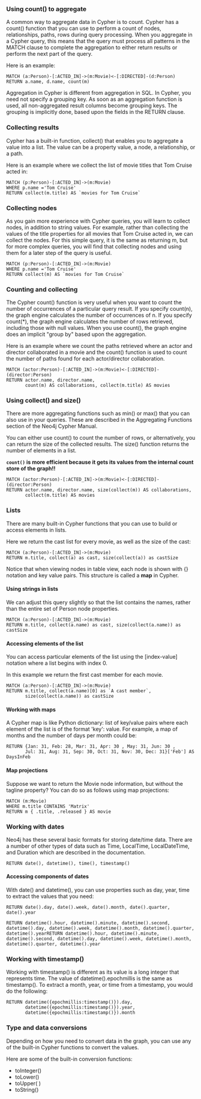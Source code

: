 ### Using count() to aggregate

A common way to aggregate data in Cypher is to count. Cypher has a count() function that you can use to perform a count of nodes, relationships, paths, rows during query processing. When you aggregate in a Cypher query, this means that the query must process all patterns in the MATCH clause to complete the aggregation to either return results or perform the next part of the query.

Here is an example:

```shell
MATCH (a:Person)-[:ACTED_IN]->(m:Movie)<-[:DIRECTED]-(d:Person)
RETURN a.name, d.name, count(m)
```
Aggregation in Cypher is different from aggregation in SQL. In Cypher, you need not specify a grouping key. As soon as an aggregation function is used, all non-aggregated result columns become grouping keys. The grouping is implicitly done, based upon the fields in the RETURN clause.

### Collecting results
Cypher has a built-in function, collect() that enables you to aggregate a value into a list. The value can be a property value, a node, a relationship, or a path.

Here is an example where we collect the list of movie titles that Tom Cruise acted in:

```shell
MATCH (p:Person)-[:ACTED_IN]->(m:Movie)
WHERE p.name ='Tom Cruise'
RETURN collect(m.title) AS `movies for Tom Cruise`
```


### Collecting nodes
As you gain more experience with Cypher queries, you will learn to collect nodes, in addition to string values. For example, rather than collecting the values of the title properties for all movies that Tom Cruise acted in, we can collect the nodes. For this simple query, it is the same as returning m, but for more complex queries, you will find that collecting nodes and using them for a later step of the query is useful.

```shell
MATCH (p:Person)-[:ACTED_IN]->(m:Movie)
WHERE p.name ='Tom Cruise'
RETURN collect(m) AS `movies for Tom Cruise`
```


### Counting and collecting
The Cypher count() function is very useful when you want to count the number of occurrences of a particular query result. If you specify count(n), the graph engine calculates the number of occurrences of n. If you specify count(*), the graph engine calculates the number of rows retrieved, including those with null values. When you use count(), the graph engine does an implicit "group by" based upon the aggregation.

Here is an example where we count the paths retrieved where an actor and director collaborated in a movie and the count() function is used to count the number of paths found for each actor/director collaboration.

```
MATCH (actor:Person)-[:ACTED_IN]->(m:Movie)<-[:DIRECTED]-(director:Person)
RETURN actor.name, director.name,
       count(m) AS collaborations, collect(m.title) AS movies
```


### Using collect() and size()
There are more aggregating functions such as min() or max() that you can also use in your queries. These are described in the Aggregating Functions section of the Neo4j Cypher Manual.

You can either use count() to count the number of rows, or alternatively, you can return the size of the collected results. The size() function returns the number of elements in a list.

**`count()` is more efficient because it gets its values from the internal count store of the graph!!**

```shell
MATCH (actor:Person)-[:ACTED_IN]->(m:Movie)<-[:DIRECTED]-(director:Person)
RETURN actor.name, director.name, size(collect(m)) AS collaborations,
       collect(m.title) AS movies
```


### Lists
There are many built-in Cypher functions that you can use to build or access elements in lists.

Here we return the cast list for every movie, as well as the size of the cast:

```
MATCH (a:Person)-[:ACTED_IN]->(m:Movie)
RETURN m.title, collect(a) as cast, size(collect(a)) as castSize
```

Notice that when viewing nodes in table view, each node is shown with {} notation and key value pairs. This structure is called a **map** in Cypher.


#### Using strings in lists
We can adjust this query slightly so that the list contains the names, rather than the entire set of Person node properties.

```shell
MATCH (a:Person)-[:ACTED_IN]->(m:Movie)
RETURN m.title, collect(a.name) as cast, size(collect(a.name)) as castSize
```

#### Accessing elements of the list
You can access particular elements of the list using the [index-value] notation where a list begins with index 0.

In this example we return the first cast member for each movie.

```shell
MATCH (a:Person)-[:ACTED_IN]->(m:Movie)
RETURN m.title, collect(a.name)[0] as `A cast member`,
       size(collect(a.name)) as castSize
```


#### Working with maps
A Cypher map is like Python dictionary:  list of key/value pairs where each element of the list is of the format 'key': value. For example, a map of months and the number of days per month could be:

```shell
RETURN {Jan: 31, Feb: 28, Mar: 31, Apr: 30 , May: 31, Jun: 30 ,
       Jul: 31, Aug: 31, Sep: 30, Oct: 31, Nov: 30, Dec: 31}['Feb'] AS DaysInFeb
```

#### Map projections

Suppose we want to return the Movie node information, but without the tagline property? You can do so as follows using map projections:

```shell
MATCH (m:Movie)
WHERE m.title CONTAINS 'Matrix'
RETURN m { .title, .released } AS movie
```


### Working with dates
Neo4j has these several basic formats for storing date/time data. There are a number of other types of data such as Time, LocalTime, LocalDateTime, and Duration which are described in the documentation.

```shell
RETURN date(), datetime(), time(), timestamp()
```


#### Accessing components of dates
With date() and datetime(), you can use properties such as day, year, time to extract the values that you need:

```shell
RETURN date().day, date().week, date().month, date().quarter, date().year
```

```shell
RETURN datetime().hour, datetime().minute, datetime().second, datetime().day, datetime().week, datetime().month, datetime().quarter, datetime().yearRETURN datetime().hour, datetime().minute, datetime().second, datetime().day, datetime().week, datetime().month, datetime().quarter, datetime().year
```

### Working with timestamp()
Working with timestamp() is different as its value is a long integer that represents time. The value of datetime().epochmillis is the same as timestamp(). To extract a month, year, or time from a timestamp, you would do the following:


```shell
RETURN datetime({epochmillis:timestamp()}).day,
       datetime({epochmillis:timestamp()}).year,
       datetime({epochmillis:timestamp()}).month
```

### Type and data conversions
Depending on how you need to convert data in the graph, you can use any of the built-in Cypher functions to convert the values.

Here are some of the built-in conversion functions:

- toInteger()
- toLower()
- toUpper( )
- toString()